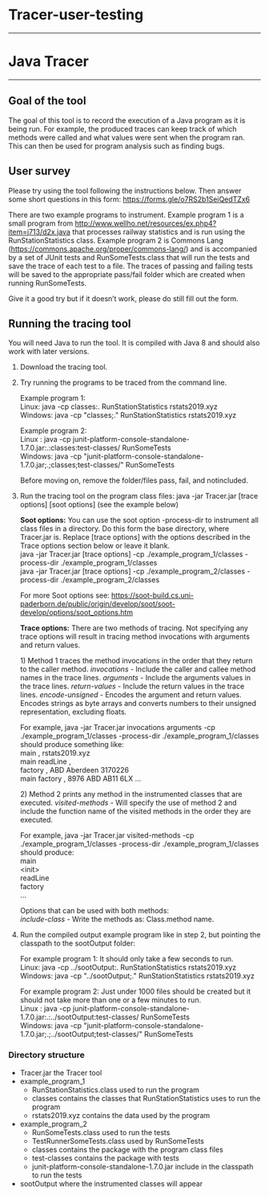 # Tracer-user-testing
--------
# Java Tracer
---
## Goal of the tool
The goal of this tool is to record the execution of a Java program as it is being run. For example, the produced traces can keep track of which methods were called and what values were sent when the program ran. This can then be used for program analysis such as finding bugs.
## User survey
Please try using the tool following the instructions below. Then answer some short questions in this form: https://forms.gle/o7RS2b1SeiQedTZx6

There are two example programs to instrument. Example program 1 is a small program from http://www.wellho.net/resources/ex.php4?item=j713/d2x.java that processes railway statistics and is run using the RunStationStatistics class. Example program 2 is Commons Lang (https://commons.apache.org/proper/commons-lang/) and is accompanied by a set of JUnit tests and RunSomeTests.class that will run the tests and save the trace of each test to a file. The traces of passing and failing tests will be saved to the appropriate pass/fail folder which  are created when running RunSomeTests.

Give it a good try but if it doesn’t work, please do still fill out the form.
## Running the tracing tool

You will need Java to run the tool. It is compiled with Java 8 and should also work with later versions.

1.	Download the tracing tool.

2.	Try running the programs to be traced from the command line. 

    Example program 1: \
		Linux: java -cp classes:. RunStationStatistics rstats2019.xyz \
		Windows: java -cp "classes;." RunStationStatistics rstats2019.xyz
	
	Example program 2: \
	    Linux : java -cp junit-platform-console-standalone-1.7.0.jar:.:classes:test-classes/ RunSomeTests \
	    Windows: java -cp "junit-platform-console-standalone-1.7.0.jar;.;classes;test-classes/" RunSomeTests
	
	Before moving on, remove the folder/files pass, fail, and notincluded. 

3.	Run the tracing tool on the program class files: java -jar Tracer.jar [trace options] [soot options] (see the example below)

    **Soot options:** You can use the soot option -process-dir to instrument all class files in a directory. Do this form the base directory, where Tracer.jar is. Replace [trace options] with the options described in the Trace options section below or leave it blank. \
	java -jar Tracer.jar [trace options] -cp ./example_program_1/classes -process-dir ./example_program_1/classes \
	java -jar Tracer.jar [trace options] -cp ./example_program_2/classes -process-dir ./example_program_2/classes
    	
	For more Soot options see: https://soot-build.cs.uni-paderborn.de/public/origin/develop/soot/soot-develop/options/soot_options.htm 
    
    **Trace options:** There are two methods of tracing. Not specifying any trace options will result in tracing method invocations with arguments and return values.
    
    1\)	Method 1 traces the method invocations in the order that they return to the caller method. 
        *invocations*  - Include the caller and callee method names in the trace lines. 
        *arguments* - Include the arguments values in the trace lines. 
        *return-values* - Include the return values in the trace lines. 
		*encode-unsigned* - Encodes the argument and return values. Encodes strings as byte arrays and converts numbers to their unsigned representation, excluding floats. 
		
	For example, java -jar Tracer.jar invocations arguments -cp ./example_program_1/classes -process-dir ./example_program_1/classes should produce something like:\
		main <init> , rstats2019.xyz \
		main readLine , \
		factory <init> , ABD Aberdeen 3170226 \
		main factory , 8976     ABD     AB11 6LX  ... 
        
    2\)	Method 2 prints any method in the instrumented classes that are executed.
        *visited-methods* - Will specify the use of method 2 and include the function name of the visited methods in the order they are executed.  
	
	For example, java -jar Tracer.jar visited-methods -cp ./example_program_1/classes -process-dir ./example_program_1/classes should produce:\
	main\
	\<init\>\
	readLine\
	factory\
	...
       
    Options that can be used with both methods:  
		*include-class* - Write the methods as: Class.method name.  
		
4.	Run the compiled output example program like in step 2, but pointing the classpath to the sootOutput folder:

	For example program 1: It should only take a few seconds to run. \
		Linux: java -cp ../sootOutput:. RunStationStatistics rstats2019.xyz \
		Windows: java -cp "../sootOutput;." RunStationStatistics rstats2019.xyz
	
	For example program 2: Just under 1000 files should be created but it should not take more than one or a few minutes to run. \
	    Linux : java -cp junit-platform-console-standalone-1.7.0.jar:.:../sootOutput:test-classes/ RunSomeTests \
	    Windows: java -cp "junit-platform-console-standalone-1.7.0.jar;.;../sootOutput;test-classes/" RunSomeTests








### Directory structure
* Tracer.jar the Tracer tool
* example_program_1
    * RunStationStatistics.class used to run the program
    * classes contains the classes that RunStationStatistics uses to run the program
    * rstats2019.xyz contains the data used by the program
* example_program_2
    * RunSomeTests.class used to run the tests
    * TestRunnerSomeTests.class used by RunSomeTests
    * classes contains the package with the program class files
    * test-classes contains the package with tests
    * junit-platform-console-standalone-1.7.0.jar include in the classpath to run the tests
* sootOutput where the instrumented classes will appear

